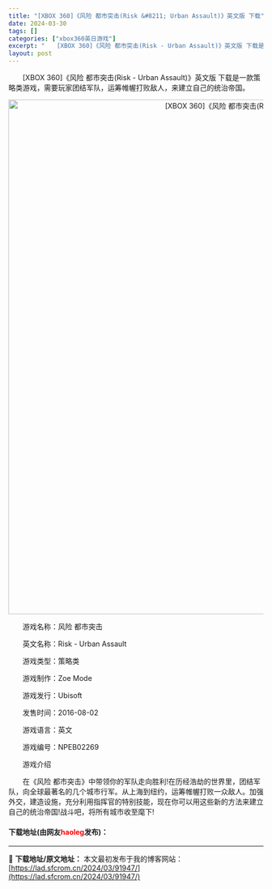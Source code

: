 ```yaml
---
title: "[XBOX 360]《风险 都市突击(Risk &#8211; Urban Assault)》英文版 下载"
date: 2024-03-30
tags: []
categories: ["xbox360英日游戏"]
excerpt: "　　[XBOX 360]《风险 都市突击(Risk - Urban Assault)》英文版 下载是一款策略类游戏，需要玩家团结军队，运筹帷幄打败敌人，来建立自己的统治帝国。 　　游戏名称：风险 都市突击 　　英文名称：Risk - Urban Assault 　　游戏类型：策略类 　　游戏制作：Z&hellip;"
layout: post
---
```


 <p>　　[XBOX 360]《风险 都市突击(Risk - Urban Assault)》英文版 下载是一款策略类游戏，需要玩家团结军队，运筹帷幄打败敌人，来建立自己的统治帝国。</p> <p align="center"><img align="" border="0" src="https://lad.sfcrom.cn/wp-content/uploads/2024/03/20240330_6607d23b36a01.webp" width="1017" alt="[XBOX 360]《风险 都市突击(Risk - Urban Assault)》英文版 下载" /></p> <p>　　游戏名称：风险 都市突击</p> <p>　　英文名称：Risk - Urban Assault</p> <p>　　游戏类型：策略类</p> <p>　　游戏制作：Zoe Mode</p> <p>　　游戏发行：Ubisoft</p> <p>　　发售时间：2016-08-02</p> <p>　　游戏语言：英文</p> <p>　　游戏编号：NPEB02269</p> <p>　　游戏介绍</p> <p>　　在《风险 都市突击》中带领你的军队走向胜利!在历经浩劫的世界里，团结军队，向全球最著名的几个城市行军。从上海到纽约，运筹帷幄打败一众敌人。加强外交，建造设施，充分利用指挥官的特别技能，现在你可以用这些新的方法来建立自己的统治帝国!战斗吧，将所有城市收至麾下!</p> <p><h4>下载地址(由网友<font color="red">haoleg</font>发布)：</h4></p> 

---
📖 **下载地址/原文地址：** 本文最初发布于我的博客网站：[https://lad.sfcrom.cn/2024/03/91947/](https://lad.sfcrom.cn/2024/03/91947/)
